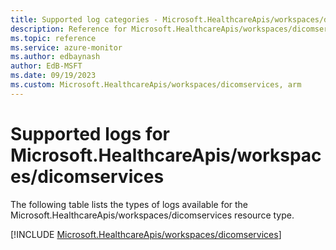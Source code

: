 ```yaml
---
title: Supported log categories - Microsoft.HealthcareApis/workspaces/dicomservices
description: Reference for Microsoft.HealthcareApis/workspaces/dicomservices in Azure Monitor Logs.
ms.topic: reference
ms.service: azure-monitor
ms.author: edbaynash
author: EdB-MSFT
ms.date: 09/19/2023
ms.custom: Microsoft.HealthcareApis/workspaces/dicomservices, arm
---
```





# Supported logs for Microsoft.HealthcareApis/workspaces/dicomservices  
The following table lists the types of logs available for the Microsoft.HealthcareApis/workspaces/dicomservices resource type.
  
  
[!INCLUDE [Microsoft.HealthcareApis/workspaces/dicomservices](./includes/Microsoft-HealthcareApis-workspaces-dicomservices-logs-include.md)]
  
